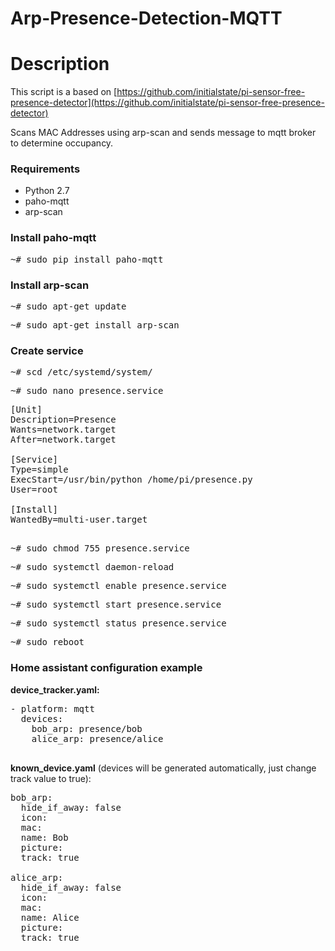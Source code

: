 # Arp-Presence-Detection-MQTT

# Description

This script is a based on [https://github.com/initialstate/pi-sensor-free-presence-detector](https://github.com/initialstate/pi-sensor-free-presence-detector)

Scans MAC Addresses using arp-scan and sends message to mqtt broker to determine occupancy.


### Requirements

* Python 2.7
* paho-mqtt
* arp-scan

### Install paho-mqtt
<pre>~# sudo pip install paho-mqtt</pre>

### Install arp-scan

<pre>~# sudo apt-get update</pre>
<pre>~# sudo apt-get install arp-scan</pre>

### Create service

<pre>~# scd /etc/systemd/system/</pre>

<pre>~# sudo nano presence.service</pre>

<pre>
[Unit]
Description=Presence
Wants=network.target
After=network.target

[Service]
Type=simple
ExecStart=/usr/bin/python /home/pi/presence.py
User=root

[Install]
WantedBy=multi-user.target

</pre>

<pre>~# sudo chmod 755 presence.service</pre>

<pre>~# sudo systemctl daemon-reload</pre>
<pre>~# sudo systemctl enable presence.service</pre>
<pre>~# sudo systemctl start presence.service</pre>
<pre>~# sudo systemctl status presence.service</pre>
<pre>~# sudo reboot</pre>


### Home assistant configuration example

**device_tracker.yaml:**

<pre>
- platform: mqtt
  devices:
    bob_arp: presence/bob
    alice_arp: presence/alice
    </pre>

**known_device.yaml** (devices will be generated automatically, just change track value to true):
<pre>
bob_arp:
  hide_if_away: false
  icon:
  mac:
  name: Bob
  picture:
  track: true

alice_arp:
  hide_if_away: false
  icon:
  mac:
  name: Alice
  picture:
  track: true
  </pre>
